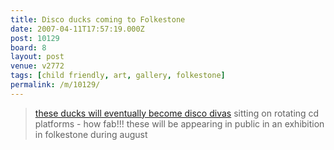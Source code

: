 ```yaml
---
title: Disco ducks coming to Folkestone
date: 2007-04-11T17:57:19.000Z
post: 10129
board: 8
layout: post
venue: v2772
tags: [child friendly, art, gallery, folkestone]
permalink: /m/10129/
---
```

<blockquote><a href="http://theweirdworkingsofemilysbrain.blogspot.com/2007/04/update.html">these ducks will eventually become disco divas</a> sitting on rotating cd platforms - how fab!!!
these will be appearing in public in an exhibition in folkestone during august</blockquote>
